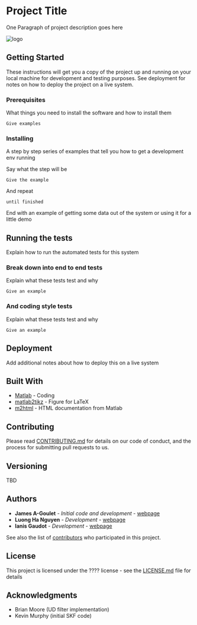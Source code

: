 # Project Title

One Paragraph of project description goes here

![logo](https://github.com/CivML-PolyMtl/OpenBDLM/tree/%E2%80%98Ianis_branch%E2%80%99/logo/image.png)


## Getting Started

These instructions will get you a copy of the project up and running on your local machine for development and testing purposes. See deployment for notes on how to deploy the project on a live system.

### Prerequisites

What things you need to install the software and how to install them

```
Give examples
```

### Installing

A step by step series of examples that tell you how to get a development env running

Say what the step will be

```
Give the example
```

And repeat

```
until finished
```

End with an example of getting some data out of the system or using it for a little demo

## Running the tests

Explain how to run the automated tests for this system

### Break down into end to end tests

Explain what these tests test and why

```
Give an example
```

### And coding style tests

Explain what these tests test and why

```
Give an example
```

## Deployment

Add additional notes about how to deploy this on a live system

## Built With

* [Matlab](https://www.mathworks.com/products/matlab.html) - Coding
* [matlab2tikz](https://github.com/matlab2tikz/matlab2tikz) - Figure for LaTeX
* [m2html](https://www.artefact.tk/software/matlab/m2html/) - HTML documentation from Matlab

## Contributing

Please read [CONTRIBUTING.md](https://gist.github.com/PurpleBooth/b24679402957c63ec426) for details on our code of conduct, and the process for submitting pull requests to us.

## Versioning

TBD

## Authors

* **James A-Goulet** - *Initial code and development* - [webpage](http://www.polymtl.ca/cgm/jagoulet/Site/Goulet_web_page_MAIN.html)
* **Luong Ha Nguyen** - *Development* - [webpage](http://www.polymtl.ca/cgm/jagoulet/Site/Goulet_web_page_LHNGUYEN.html)
* **Ianis Gaudot** - *Development* - [webpage](http://www.polymtl.ca/cgm/jagoulet/Site/Goulet_web_page_IGAUDOT.html)

See also the list of [contributors](https://github.com/your/project/contributors) who participated in this project.

## License

This project is licensed under the ???? license - see the [LICENSE.md](LICENSE.md) file for details

## Acknowledgments

* Brian Moore (UD filter implementation)
* Kevin Murphy (initial SKF code)